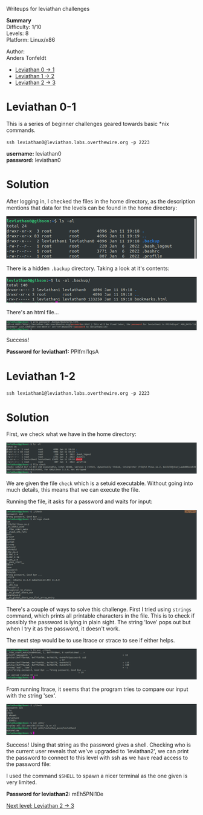 Writeups for leviathan challenges


**Summary**<br>
Difficulty: 1/10<br>
Levels: 8<br>
Platform: Linux/x86<br>

Author:<br>
Anders Tonfeldt

- [Leviathan 0 -> 1](https://github.com/0xdcnx/ctf_writeups/tree/main/overthewire/leviathan#leviathan-0-1)
- [Leviathan 1 -> 2](https://github.com/0xdcnx/ctf_writeups/tree/main/overthewire/leviathan#leviathan-1-2)
- [Leviathan 2 -> 3](https://github.com/0xdcnx/ctf_writeups/tree/main/overthewire/leviathan/leviathan2_3#leviathan-2-3)

# Leviathan 0-1

This is a series of beginner challenges geared towards basic *nix commands. 

`ssh leviathan0@leviathan.labs.overthewire.org -p 2223`

**username:** leviathan0<br>
**password:** leviathan0

# Solution
After logging in, I checked the files in the home directory, as the description mentions that data for the levels can be found in the home directory:

![shot0](./leviathan0_1/shot0.png)

There is a hidden `.backup` directory. Taking a look at it's contents:

![shot1](./leviathan0_1/shot1.png)

There's an html file...

![shot2](./leviathan0_1/shot2.png)

Success!

**Password for leviathan1:** PPIfmI1qsA

# Leviathan 1-2

`ssh leviathan1@leviathan.labs.overthewire.org -p 2223`


# Solution
First, we check what we have in the home directory:

![shot0](./leviathan1_2/shot0.png)

We are given the file `check` which is a setuid executable. Without going into much details, this means that we can execute the file.

Running the file, it asks for a password and waits for input:

![shot1](./leviathan1_2/shot1.png)

There's a couple of ways to solve this challenge. First I tried using `strings` command, which prints all printable characters in the file. This is to check if possibly the password is lying in plain sight. The string 'love' pops out but when I try it as the password, it doesn't work.

The next step would be to use ltrace or strace to see if either helps.

![shot2](./leviathan1_2/shot2.png)

From running ltrace, it seems that the program tries to compare our input with the string 'sex'.

![shot3](./leviathan1_2/shot3.png)

Success! Using that string as the password gives a shell. Checking who is the current user reveals that we've upgraded to 'leviathan2', we can print the password to connect to this level with ssh as we have read access to the password file:

I used the command `$SHELL` to spawn a nicer terminal as the one given is very limited.

**Password for leviathan2:** mEh5PNl10e

[Next level: Leviathan 2 -> 3](https://github.com/0xdcnx/ctf_writeups/tree/main/overthewire/leviathan/leviathan2_3#leviathan-2-3)


